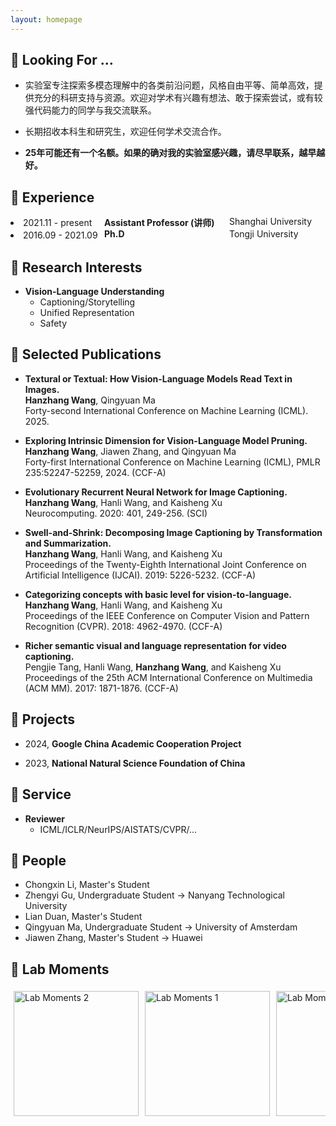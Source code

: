 ```yaml
---
layout: homepage
---
```


## 👀 Looking For …
- <p style="font-size: 14px;">  实验室专注探索多模态理解中的各类前沿问题，风格自由平等、简单高效，提供充分的科研支持与资源。欢迎对学术有兴趣有想法、敢于探索尝试，或有较强代码能力的同学与我交流联系。</p>
- <p style="font-size: 14px;">长期招收本科生和研究生，欢迎任何学术交流合作。</p>
- <p style="font-size: 14px;"><strong>25年可能还有一个名额。如果的确对我的实验室感兴趣，请尽早联系，越早越好。</strong></p>



## 🚞 Experience
  <li style="position: relative;">
  2021.11 - present
  <span style="position: absolute; left: 150px;"><strong>Assistant Professor (讲师)</strong></span>
　<span style="position: absolute; left: 350px;">Shanghai University</span>
  </li>
  <li style="position: relative;">
  2016.09 - 2021.09
  <span style="position: absolute; left: 150px;"><strong>Ph.D</strong></span>
　<span style="position: absolute; left: 350px;">Tongji University</span>
  </li>

## 💖 Research Interests

- **Vision-Language Understanding**
  - Captioning/Storytelling
  - Unified Representation
  - Safety

## 🔮 Selected Publications
- **Textural or Textual: How Vision-Language Models Read Text in Images.**
  <br>
  **Hanzhang Wang**, Qingyuan Ma
  <br>
  Forty-second International Conference on Machine Learning (ICML). 2025.
  
- **Exploring Intrinsic Dimension for Vision-Language Model Pruning.**
  <br>
  **Hanzhang Wang**, Jiawen Zhang, and Qingyuan Ma
  <br>
  Forty-first International Conference on Machine Learning (ICML), PMLR 235:52247-52259, 2024. (CCF-A)
  
- **Evolutionary Recurrent Neural Network for Image Captioning.**
  <br>
  **Hanzhang Wang**, Hanli Wang, and Kaisheng Xu
  <br>
  Neurocomputing. 2020: 401, 249-256. (SCI)

- **Swell-and-Shrink: Decomposing Image Captioning by Transformation and Summarization.**
  <br>
  **Hanzhang Wang**, Hanli Wang, and Kaisheng Xu
  <br>Proceedings of the Twenty-Eighth International Joint Conference on Artificial Intelligence (IJCAI). 2019: 5226-5232. (CCF-A)

- **Categorizing concepts with basic level for vision-to-language.**
  <br>
  **Hanzhang Wang**, Hanli Wang, and Kaisheng Xu
  <br>
  Proceedings of the IEEE Conference on Computer Vision and Pattern Recognition (CVPR). 2018: 4962-4970. (CCF-A)

- **Richer semantic visual and language representation for video captioning.**
  <br>
  Pengjie Tang, Hanli Wang, **Hanzhang Wang**, and Kaisheng Xu
  <br>
  Proceedings of the 25th ACM International Conference on Multimedia (ACM MM). 2017: 1871-1876. (CCF-A)
  
## 🥨 Projects

- 2024, **Google China Academic Cooperation Project**

- 2023, **National Natural Science Foundation of China**

## 🧐 Service

- **Reviewer**
  - ICML/ICLR/NeurIPS/AISTATS/CVPR/...
  
## 👥 People

- Chongxin Li, Master's Student
- Zhengyi Gu, Undergraduate Student -> Nanyang Technological University
- Lian Duan, Master's Student
- Qingyuan Ma, Undergraduate Student -> University of Amsterdam
- Jiawen Zhang, Master's Student -> Huawei

## 💞 Lab Moments

<div style="display: flex; overflow-x: auto; gap: 10px; padding: 5px; scrollbar-width: thin;">
  <img src="https://github.com/user-attachments/assets/3d501b24-e4b1-443e-a781-7edef5cb2761" alt="Lab Moments 2" height="200" />
  <img src="https://github.com/user-attachments/assets/667df73f-18f7-4181-8d0b-25ba0bc9b2ca" alt="Lab Moments 1" height="200" />
  <img src="https://github.com/user-attachments/assets/4f6f0fce-0f69-40e4-9a05-0c3cb2ae94e6" alt="Lab Moments" height="200" />
</div>
